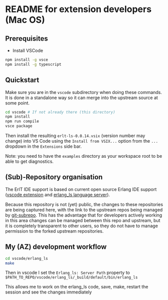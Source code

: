 # README for extension developers (Mac OS)

## Prerequisites

* Install VSCode

```sh
npm install -g vsce
npm install -g typescript
```

## Quickstart

Make sure you are in the `vscode` subdirectory when doing these
commands.  It is done in a standalone way so it can merge into the
upstream source at some point.

```sh
cd vscode # If not already there (this directory)
npm install
npm run compile
vsce package
```

Then install the resulting `erlt-ls-0.0.14.vsix` (version number may change)
into VS Code using the `Install from VSIX...` option from the `...` dropdown
in the `Extensions` side bar.

Note: you need to have the `examples` directory as your workspace root
to be able to get diagnostics.

## (Sub)-Repository organisation

The ErlT IDE support is based on current open source Erlang IDE
support ([vscode extension](https://github.com/erlang-ls/vscode) and
[erlang_ls language server](https://github.com/erlang-ls/erlang_ls)).

Because this repository is not (yet) public, the changes to these
repositories are being captured here, with the link to the upstream
repos being managed by
[git-subrepo](https://github.com/ingydotnet/git-subrepo).  This has
the advantage that for developers actively working in this area
changes can be managed between this repo and upstream, but it is
completely transparent to other users, so they do not have to manage
permission to the forked upstream repositories.

## My (AZ) development workflow

```bash
cd vscode/erlang_ls
make
```

Then in vscode I set the `Erlang_ls: Server Path` property to
`$PATH_TO_REPO/vscode/erlang_ls/_build/default/bin/erlang_ls`

This allows me to work on the erlang_ls code, save, make, restart the
session and see the changes immediately
